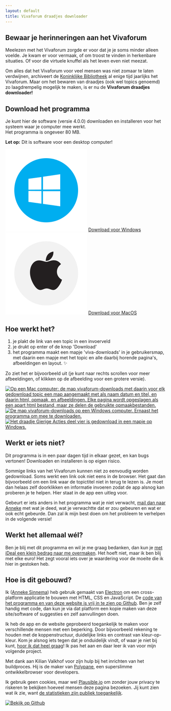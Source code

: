 ```yaml
---
layout: default
title: Vivaforum draadjes downloader
---
```

## Bewaar je herinneringen aan het Vivaforum

Meelezen met het Vivaforum zorgde er voor dat je je soms minder alleen voelde. Je kwam er voor vermaak, of om troost te vinden in herkenbare situaties. Of voor die virtuele knuffel als het leven even niet meezat.

Om alles dat het Vivaforum voor veel mensen was niet zomaar te laten verdwijnen, archiveert de [Koninklijke Bibliotheek](https://www.registerwebarchieven.nl/register/30611) al enige tijd jaarlijks het Vivaforum. Maar om het bewaren van draadjes (ook wel topics genoemd) zo laagdrempelig mogelijk te maken, is er nu de **Vivaforum draadjes downloader!**
 

<section class="download" markdown="1">

## Download het programma

Je kunt hier de software (versie 4.0.0) downloaden en installeren voor het systeem waar je computer mee werkt.<br />
Het programma is ongeveer 80 MB.

<div id="desktopWarning">
    <strong>Let op:</strong> Dit is software voor een desktop computer! 
</div>

<strong id="systemUsed"></strong>

<div class="download_boxes">
<article id="windowsDownload" class="download_version">
    <img src="assets/img/windows.svg" alt="" />
    <a href="https://github.com/anneke/vivaforum-draadjes-downloader/raw/main/app/out/make/squirrel.windows/x64/vivaforum-draadjes-downloader-4-0-0.exe" download>Download voor Windows</a>
</article> 

<article id="macDownload" class="download_version">
    <img src="assets/img/macos.svg" alt="" />
    <a href="https://github.com/anneke/vivaforum-draadjes-downloader/raw/main/app/out/make/vf-draadjes-downloader-v4_1_0.dmg" download>Download voor MacOS</a>
</article>
</div>
</section>

<section id="ifWindows" hidden>
    <h2>Installeer je dit op Windows?</h2>
    <p>Het kan zijn dat Windows Defender een popup krijgt wanneer je het programma wil gebruiken, met daarin een tekst die vertelt dat een onbekend programma is geblokkeerd om veiligheidsredenen. Als je op "meer info" klikt, dan kun je toch het programma gebruiken.</p>
    <p>Mocht je hier je bedenkingen bij hebben, maar wil je toch 1 of 2 draadjes downloaden? Dan mag je mij ook een mailtje sturen, dan download ik het voor je en mail ik je (in een zip-bestand) de bestanden terug 😘 <br />
    Mail mij op <a href="mailto:mail@annekesinnema.nl?subject=Vivaforum draadjes downloader">mail@annekesinnema.nl</a>.</p>
</section>

<section id="ifMac" hidden>
    <h2>Installeer je dit op een Mac?</h2>
    <p>macOS staat standaard zo ingesteld, dat je alleen programma's uit de Mac App Store kunt installeren. Heb je software gedownload van de website van de ontwikkelaar, dan zul je hiervoor een extra stap moeten nemen.</p>
    <p><a href="https://www.iculture.nl/tips/mac-apps-installeren-buiten-mac-app-store-om/" target="_blank" rel="noreferrer noopener">Dit artikel van iCulture legt uit hoe je de app kunt installeren (opent in een nieuw scherm).</a></p>
</section>

<section markdown="1">

## Hoe werkt het?

1. je plakt de link van een topic in een invoerveld
2. je drukt op enter of de knop 'Download'
3. het programma maakt een mapje 'viva-downloads' in je gebruikersmap, met daarin een mapje met het topic en alle daarbij horende pagina's, afbeeldingen en layout. ✨

Zo ziet het er bijvoorbeeld uit (je kunt naar rechts scrollen voor meer afbeeldingen, of klikken op de afbeelding voor een grotere versie).

<div class="gallery">
    <a href="/assets/img/example-downloadfolder.png" target="_blank"><img src="/assets/img/example-downloadfolder.png" alt="Op een Mac computer: de map vivaforum-downloads met daarin voor elk gedownload topic een map aangemaakt met als naam datum en titel, en daarin html, opmaak, en afbeeldingen. Elke pagina wordt opgeslagen als een apart html bestand, maar ze delen de gebruikte opmaakbestanden." width="600"></a>
    <a href="/assets/img/windows-downloading.PNG" target="_blank"><img src="/assets/img/windows-downloading.PNG" alt="De map vivaforum-downloads op een Windows computer. Ernaast het programma om mee te downloaden." width="600"></a>
    <a href="/assets/img/example-downloadfolder-windows.PNG" target="_blank"><img src="/assets/img/example-downloadfolder-windows.PNG" alt="Het draadje Gierige Acties deel vier is gedownload in een mapje op Windows." width="600"></a>
</div>

</section>

<section markdown="1">

## Werkt er iets niet?

Dit programma is in een paar dagen tijd in elkaar gezet, en kan bugs vertonen! Downloaden en installeren is op eigen risico.

Sommige links van het Vivaforum kunnen niet zo eenvoudig worden gedownload. Soms werkt een link ook niet eens in de browser. Het gaat dan bijvoorbeeld om een link waar de topictitel niet in terug te lezen is. Je moet dan helaas zelf doorklikken en informatie invoeren zodat de app alsnog kan proberen je te helpen. Hier staat in de app een uitleg voor.

Gebeurt er iets anders in het programma wat je niet verwacht, <a href="mailto:mail@annekesinnema.nl?subject=Vivaforum draadjes downloader">mail dan naar Anneke</a> met wat je deed, wat je verwachtte dat er zou gebeuren en wat er ook echt gebeurde. Dan zal ik mijn best doen om het probleem te verhelpen in de volgende versie!

</section>
<section markdown="1">

## Werkt het allemaal wél?

Ben je blij met dit programma en wil je me graag bedanken, dan kun je [met iDeal een klein bedrag naar me overmaken](https://paymentlink.mollie.com/payment/fh0PDA6ul9P7QcnASwBDM/). Het hoeft niet, maar ik ben blij met elke euro! Het zegt vooral iets over je waardering voor de moeite die ik hier in gestoken heb. 

</section>

<section markdown="1">

## Hoe is dit gebouwd?

Ik ([Anneke Sinnema](https://www.linkedin.com/in/annekesinnema/)) heb gebruik gemaakt van [Electron](https://www.electronjs.org/) om een cross-platform applicatie te bouwen met HTML, CSS en JavaScript. De [code van het programma en van deze website is vrij in te zien op Github](https://github.com/anneke/vivaforum-draadjes-downloader). Ben je zelf handig met code, dan kun je via dat platform een kopie maken van deze site/software of suggesties en zelf aanvullingen doen.

Ik heb de app en de website geprobeerd toegankelijk te maken voor verschillende mensen met een beperking. Door bijvoorbeeld rekening te houden met de koppenstructuur, duidelijke links en contrast van kleur-op-kleur. Kom je alsnog iets tegen dat je onduidelijk vindt, of waar je niet bij kunt, [hoor ik dat heel graag](mailto:mail@annekesinnema.nl)! Ik pas het aan en daar leer ik van voor mijn volgende project.

Met dank aan Kilian Valkhof voor zijn hulp bij het inrichten van het buildproces. Hij is de maker van [Polypane](https://polypane.app/), een superslimme ontwikkelbrowser voor developers.

Ik gebruik geen cookies, maar wel [Plausible.io](https://plausible.io) om zonder jouw privacy te riskeren te bekijken hoeveel mensen deze pagina bezoeken. Jij kunt zien wat ik zie, want [de statistieken zijn publiek toegankelijk](https://plausible.io/vivaforum.annekesinnema.nl).

<a href="https://github.com/anneke/vivaforum-draadjes-downloader" target="_blank" rel="noreferrer nofollow">
<img src="/assets/img/github.png" width="37" height="37" alt="Bekijk op Github" /></a>

</section>
